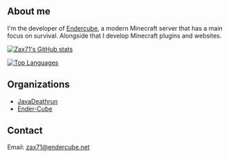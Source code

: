 ## About me
I'm the developer of [Endercube](https://endercube.net), a modern Minecraft server that has a main focus on survival.
Alongside that I develop Minecraft plugins and websites.

[![Zax71's GitHub stats](https://github-readme-stats.vercel.app/api?username=zax71&show_icons=true&theme=dracula&border_color=ff6e96&include_all_commits=true)](https://github.com/anuraghazra/github-readme-stats)

[![Top Languages](https://github-readme-stats.vercel.app/api/top-langs/?username=zax71&layout=compact&theme=dracula&border_color=ff6e96)](https://github.com/anuraghazra/github-readme-stats)

## Organizations

 * [JavaDeathrun](https://github.com/JavaDeathrun)
 * [Ender-Cube](https://github.com/Ender-Cube)

## Contact

Email: [zax71@endercube.net](mailto:zax71@endercube.net)

